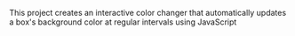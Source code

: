 This project creates an interactive color changer that automatically updates a box's background color at regular intervals using JavaScript
